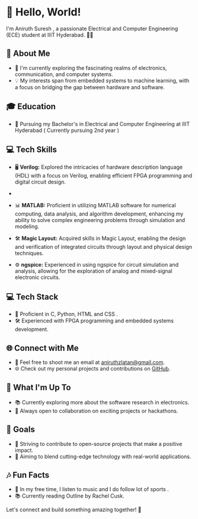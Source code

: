 # 👋 Hello, World!

I'm Aniruth Suresh , a passionate Electrical and Computer Engineering (ECE) student at IIIT Hyderabad. 👨‍💻


## 🚀 About Me

- 🔭 I'm currently exploring the fascinating realms of electronics, communication, and computer systems.
- 💡 My interests span from embedded systems to machine learning, with a focus on bridging the gap between hardware and software.


## 🎓 Education

- 🏫 Pursuing my Bachelor's in Electrical and Computer Engineering at IIIT Hyderabad ( Currently pursuing 2nd year )


## 💻 Tech Skills

- 🖥️ **Verilog:** Explored the intricacies of hardware description language (HDL) with a focus on Verilog, enabling efficient FPGA programming and digital circuit design.
- 
- 📊 **MATLAB:** Proficient in utilizing MATLAB software for numerical computing, data analysis, and algorithm development, enhancing my ability to solve complex engineering problems through simulation and modeling.

- 🛠️ **Magic Layout:** Acquired skills in Magic Layout, enabling the design and verification of integrated circuits through layout and physical design techniques.

- ⚙️ **ngspice:** Experienced in using ngspice for circuit simulation and analysis, allowing for the exploration of analog and mixed-signal electronic circuits.


## 💻 Tech Stack

- 🚀 Proficient in C, Python, HTML and CSS .
- 🛠️ Experienced with FPGA programming and embedded systems development.

## 🌐 Connect with Me

- 📧 Feel free to shoot me an email at [aniruthzlatan@gmail.com](mailto:aniruthzlatan@gmail.com).
- 🌐 Check out my personal projects and contributions on [GitHub](https://github.com/).

## 🌟 What I'm Up To

- 📚 Currently exploring more about the software research in electronics.
- 🚧 Always open to collaboration on exciting projects or hackathons.

## 🎯 Goals

- 🌈 Striving to contribute to open-source projects that make a positive impact.
- 🚀 Aiming to blend cutting-edge technology with real-world applications.

## 🎶 Fun Facts

- 🎸 In my free time, I listen to music and I do follow lot of sports .
- 📚 Currently reading Outline by Rachel Cusk.

Let's connect and build something amazing together! 🚀
